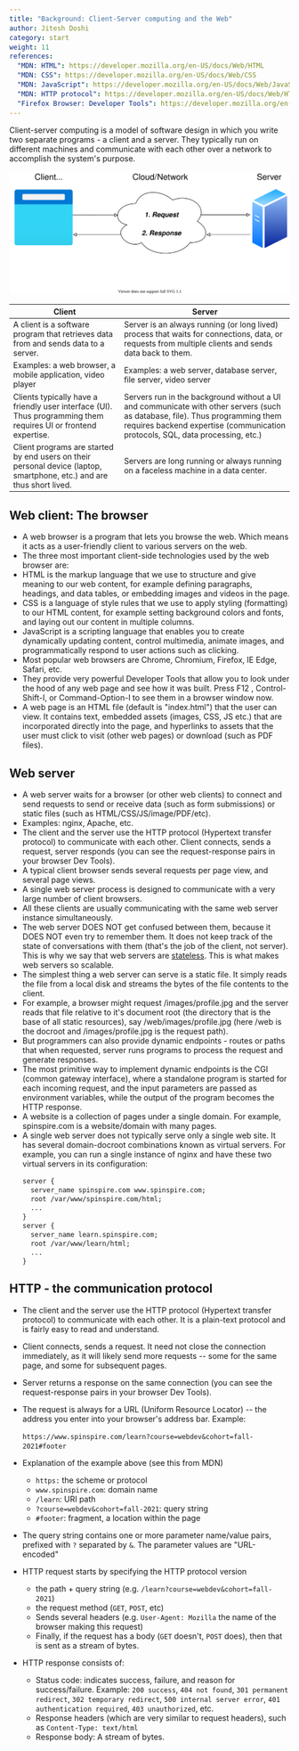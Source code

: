 ```yaml
---
title: "Background: Client-Server computing and the Web"
author: Jitesh Doshi
category: start
weight: 11
references:
  "MDN: HTML": https://developer.mozilla.org/en-US/docs/Web/HTML
  "MDN: CSS": https://developer.mozilla.org/en-US/docs/Web/CSS
  "MDN: JavaScript": https://developer.mozilla.org/en-US/docs/Web/JavaScript
  "MDN: HTTP protocol": https://developer.mozilla.org/en-US/docs/Web/HTTP
  "Firefox Browser: Developer Tools": https://developer.mozilla.org/en-US/docs/Learn/Common_questions/What_are_browser_developer_tools
---
```


Client-server computing is a model of software design in which you write two separate programs - a client and a server. They typically run on different machines and communicate with each other over a network to accomplish the system's purpose.

![Client Server Diagram](client-server.svg)

| Client      | Server |
| ----------- | ----------- |
| A client is a software program that retrieves data from and sends data to a server. | Server is an always running (or long lived) process that waits for connections, data, or requests from multiple clients and sends data back to them. |
| Examples: a web browser, a mobile application, video player | Examples: a web server, database server, file server, video server |
| Clients typically have a friendly user interface (UI). Thus programming them requires UI or frontend expertise. | Servers run in the background without a UI and communicate with other servers (such as database, file). Thus programming them requires backend expertise (communication protocols, SQL, data processing, etc.) |
| Client programs are started by end users on their personal device (laptop, smartphone, etc.) and are thus short lived. | Servers are long running or always running on a faceless machine in a data center.|

## Web client: The browser

- A web browser is a program that lets you browse the web. Which means it acts as a user-friendly client to various servers on the web.
- The three most important client-side technologies used by the web browser are:
- HTML is the markup language that we use to structure and give meaning to our web content, for example defining paragraphs, headings, and data tables, or embedding images and videos in the page.
- CSS is a language of style rules that we use to apply styling (formatting) to our HTML content, for example setting background colors and fonts, and laying out our content in multiple columns.
- JavaScript is a scripting language that enables you to create dynamically updating content, control multimedia, animate images, and programmatically respond to user actions such as clicking.
- Most popular web browsers are Chrome, Chromium, Firefox, IE Edge, Safari, etc.
- They provide very powerful Developer Tools that allow you to look under the hood of any web page and see how it was built. Press F12 , Control-Shift-I, or Command-Option-I to see them in a browser window now.
- A web page is an HTML file (default is "index.html") that the user can view. It contains text, embedded assets (images, CSS, JS etc.) that are incorporated directly into the page, and hyperlinks to assets that the user must click to visit (other web pages) or download (such as PDF files).

## Web server

- A web server waits for a browser (or other web clients) to connect and send requests to send or receive data (such as form submissions) or static files (such as HTML/CSS/JS/image/PDF/etc).
- Examples: nginx, Apache, etc.
- The client and the server use the HTTP protocol (Hypertext transfer protocol) to communicate with each other. Client connects, sends a request, server responds (you can see the request-response pairs in your browser Dev Tools).
- A typical client browser sends several requests per page view, and several page views.
- A single web server process is designed to communicate with a very large number of client browsers.
- All these clients are usually communicating with the same web server instance simultaneously.
- The web server DOES NOT get confused between them, because it DOES NOT even try to remember them. It does not keep track of the state of conversations with them (that's the job of the client, not server). This is why we say that web servers are [stateless](https://en.wikipedia.org/wiki/Stateless_protocol). This is what makes web servers so scalable.
- The simplest thing a web server can serve is a static file. It simply reads the file from a local disk and streams the bytes of the file contents to the client.
- For example, a browser might request /images/profile.jpg and the server reads that file relative to it's document root (the directory that is the base of all static resources), say /web/images/profile.jpg (here /web is the docroot and /images/profile.jpg is the request path).
- But programmers can also provide dynamic endpoints - routes or paths that when requested, server runs programs to process the request and generate responses.
- The most primitive way to implement dynamic endpoints is the CGI (common gateway interface), where a standalone program is started for each incoming request, and the input parameters are passed as environment variables, while the output of the program becomes the HTTP response.
- A website is a collection of pages under a single domain. For example, spinspire.com is a website/domain with many pages.
- A single web server does not typically serve only a single web site. It has several domain-docroot combinations known as virtual servers. For example, you can run a single instance of nginx and have these two virtual servers in its configuration:
  ```nginx
  server {
    server_name spinspire.com www.spinspire.com;
    root /var/www/spinspire.com/html;
    ...
  }
  server {
    server_name learn.spinspire.com;
    root /var/www/learn/html;
    ...
  }
  ```

## HTTP - the communication protocol

- The client and the server use the HTTP protocol (Hypertext transfer protocol) to communicate with each other. It is a plain-text protocol and is fairly easy to read and understand.
- Client connects, sends a request. It need not close the connection immediately, as it will likely send more requests -- some for the same page, and some for subsequent pages.
- Server returns a response on the same connection (you can see the request-response pairs in your browser Dev Tools).
- The request is always for a URL (Uniform Resource Locator) -- the address you enter into your browser's address bar. Example:

  `https://www.spinspire.com/learn?course=webdev&cohort=fall-2021#footer`

- Explanation of the example above (see this from MDN)
  - `https:` the scheme or protocol
  - `www.spinspire.com`: domain name
  - `/learn`: URI path
  - `?course=webdev&cohort=fall-2021`: query string
  - `#footer`: fragment, a location within the page
- The query string contains one or more parameter name/value pairs, prefixed with `?` separated by `&`. The parameter values are "URL-encoded"
- HTTP request starts by specifying the HTTP protocol version
  - the path + query string (e.g. `/learn?course=webdev&cohort=fall-2021`)
  - the request method (`GET`, `POST`, etc)
  - Sends several headers (e.g. `User-Agent: Mozilla` the name of the browser making this request)
  - Finally, if the request has a body (`GET` doesn't, `POST` does), then that is sent as a stream of bytes.
- HTTP response consists of:
  - Status code: indicates success, failure, and reason for success/failure. Example: `200 success`, `404 not found`, `301 permanent redirect`, `302 temporary redirect`, `500 internal server error`, `401 authentication required`, `403 unauthorized`, etc.
  - Response headers (which are very similar to request headers), such as `Content-Type: text/html`
  - Response body: A stream of bytes.
